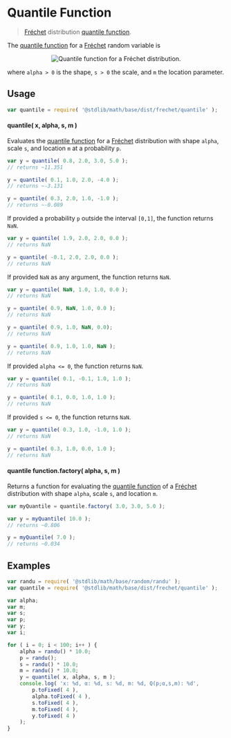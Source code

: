 # Quantile Function

> [Fréchet][frechet-distribution] distribution [quantile function][quantile].

<section class="intro">

The [quantile function][quantile] for a [Fréchet][frechet-distribution] random variable is

<!-- <equation class="equation" label="eq:frechet_quantile" align="center" raw="Q\left( p; \alpha, s, m \right ) = m + s ( -\ln p )^{-\tfrac{1}{\alpha}}" alt="Quantile function for a Fréchet distribution."> -->

<div class="equation" align="center" data-raw-text="Q\left( p; \alpha, s, m \right ) = m + s ( -\ln p )^{-\tfrac{1}{\alpha}}" data-equation="eq:frechet_quantile">
    <img src="" alt="Quantile function for a Fréchet distribution.">
    <br>
</div>

<!-- </equation> -->

where `alpha > 0` is the shape, `s > 0` the scale, and `m` the location parameter.

</section>

<!-- /.intro -->

<section class="usage">

## Usage

```javascript
var quantile = require( '@stdlib/math/base/dist/frechet/quantile' );
```

#### quantile( x, alpha, s, m )

Evaluates the [quantile function][quantile] for a [Fréchet][frechet-distribution] distribution with shape `alpha`, scale `s`, and location `m` at a probability `p`.

```javascript
var y = quantile( 0.8, 2.0, 3.0, 5.0 );
// returns ~11.351

y = quantile( 0.1, 1.0, 2.0, -4.0 );
// returns ~-3.131

y = quantile( 0.3, 2.0, 1.0, -1.0 );
// returns ~-0.089
```

If provided a probability `p` outside the interval `[0,1]`, the function returns `NaN`.

```javascript
var y = quantile( 1.9, 2.0, 2.0, 0.0 );
// returns NaN

y = quantile( -0.1, 2.0, 2.0, 0.0 );
// returns NaN
```

If provided `NaN` as any argument, the function returns `NaN`.

```javascript
var y = quantile( NaN, 1.0, 1.0, 0.0 );
// returns NaN

y = quantile( 0.9, NaN, 1.0, 0.0 );
// returns NaN

y = quantile( 0.9, 1.0, NaN, 0.0);
// returns NaN

y = quantile( 0.9, 1.0, 1.0, NaN );
// returns NaN
```

If provided `alpha <= 0`, the function returns `NaN`.

```javascript
var y = quantile( 0.1, -0.1, 1.0, 1.0 );
// returns NaN

y = quantile( 0.1, 0.0, 1.0, 1.0 );
// returns NaN
```

If provided `s <= 0`, the function returns `NaN`.

```javascript
var y = quantile( 0.3, 1.0, -1.0, 1.0 );
// returns NaN

y = quantile( 0.3, 1.0, 0.0, 1.0 );
// returns NaN
```

#### quantile function.factory( alpha, s, m )

Returns a function for evaluating the [quantile function][quantile] of a [Fréchet][frechet-distribution] distribution with shape `alpha`, scale `s`, and location `m`.

```javascript
var myQuantile = quantile.factory( 3.0, 3.0, 5.0 );

var y = myQuantile( 10.0 );
// returns ~0.806

y = myQuantile( 7.0 );
// returns ~0.034
```

</section>

<!-- /.usage -->

<section class="examples">

## Examples

```javascript
var randu = require( '@stdlib/math/base/random/randu' );
var quantile = require( '@stdlib/math/base/dist/frechet/quantile' );

var alpha;
var m;
var s;
var p;
var y;
var i;

for ( i = 0; i < 100; i++ ) {
    alpha = randu() * 10.0;
    p = randu();
    s = randu() * 10.0;
    m = randu() * 10.0;
    y = quantile( x, alpha, s, m );
    console.log( 'x: %d, α: %d, s: %d, m: %d, Q(p;α,s,m): %d',
        p.toFixed( 4 ),
        alpha.toFixed( 4 ),
        s.toFixed( 4 ),
        m.toFixed( 4 ),
        y.toFixed( 4 )
    );
}
```

</section>

<!-- /.examples -->

<section class="links">

[frechet-distribution]: https://en.wikipedia.org/wiki/Fr%C3%A9chet_distribution

[quantile]: https://en.wikipedia.org/wiki/Quantile_function

</section>

<!-- /.links -->
